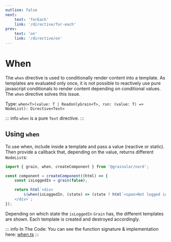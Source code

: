 ```yaml
---
outline: false
next:
    text: 'forEach'
    link: '/directive/for-each'
prev:
    text: 'on'
    link: '/directive/on'
---
```


<!-- @format -->

# When

The `when` directive is used to conditionally render content into a template. As templates are evaluated only once, it is not possible to reactively use pure javascript conditionals to render content depending on conditional values. The `when` directive solves this issue.

Type: `when<T>(value: T | ReadonlyGrain<T>, run: (value: T) => NodeList): Directive<Text>`

::: info
`when` is a pure `Text` directive.
:::

## Using `when`

To use when, include inside a template and pass a value (reactive or static). Then provide a callback that, depending on the value, returns different `NodeList`s:

```ts
import { grain, when, createComponent } from '@grainular/nord';

const component = createComponent((html) => {
    const isLoggedIn = grain(false);

    return html`<div>
        ${when(isLoggedIn, (state) => (state ? html`<span>Not logged in.</span>` : html`<span>Not logged in.</span>`))}
    </div>`;
});
```

Depending on which state the `isLoggedIn` `Grain` has, the different templates are shown. Each template is created and destroyed accordingly.

::: info In The Code:
You can see the function signature & implementation here: [when.ts](https://github.com/IamSebastianDev/nord/blob/main/src/lib/directives/when.ts)
:::
